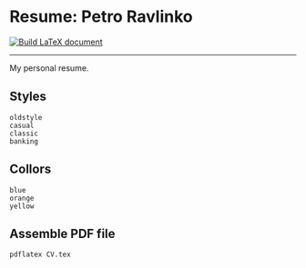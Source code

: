 # Resume: Petro Ravlinko
[![Build LaTeX document](https://github.com/PetroRavlinko/resume/actions/workflows/main.yml/badge.svg)](https://github.com/PetroRavlinko/resume/actions/workflows/main.yml)

----

My personal resume.

## Styles
```
oldstyle
casual
classic
banking
```

## Collors
```
blue
orange
yellow
```

## Assemble PDF file
```
pdflatex CV.tex
```
